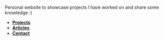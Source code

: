 Personal website to showcase projects I have worked on and share some knowledge :)

- [**Projects**](projects/projects.md)
- [**Articles**](articles/articles.md)
- [**Contact**](about.md)
